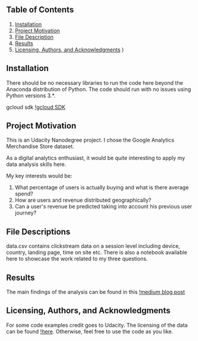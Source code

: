 ## Table of Contents

1. [Installation](#installation)
2. [Project Motivation](#project-motivation)
3. [File Description](#file-descriptions)
4. [Results](#results)
5. [Licensing, Authors, and Acknowledgments](#licensing,-authors,-and-acknowledgments)
)

## Installation

There should be no necessary libraries to run the code here beyond the Anaconda distribution of Python. The code should run with no issues using Python versions 3.*.

gcloud sdk [!gcloud SDK](https://cloud.google.com/sdk/install)

## Project Motivation

This is an Udacity Nanodegree project. I chose the Google Analytics Merchandise Store dataset.

As a digital analytics enthusiast, it would be quite interesting to apply my data analysis skills here.

My key interests would be:

1. What percentage of users is actually buying and what is there average spend?
2. How are users and revenue distributed geographically?
3. Can a user's revenue be predicted taking into account his previous user journey?

## File Descriptions

data.csv contains clickstream data on a session level including device, country, landing page, time on site etc.
There is also a notebook available here to showcase the work related to my three questions.

## Results

The main findings of the analysis can be found in this [!medium blog post](medium.com)

## Licensing, Authors, and Acknowledgments

For some code examples credit goes to Udacity. The licensing of the data can be found [!here](https://support.google.com/analytics/answer/7586738?hl=en). Otherwise, feel free to use the code as you like.